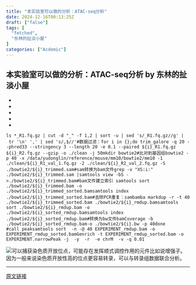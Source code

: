 ```yaml
---
title: "本实验室可以做的分析：ATAC-seq分析"
date: 2024-12-16T00:13:25Z
draft: ["false"]
tags: [
  "fetched",
  "东林的扯淡小屋"
]
categories: ["Acdemic"]
---
```

本实验室可以做的分析：ATAC-seq分析 by 东林的扯淡小屋
------
<div><section><section><ul><li><li><li><li><li></ul><pre data-lang="bash"><code><span leaf=""><span>ls</span><span> *_R1.fq.gz | </span><span>cut</span><span> -d </span><span>"_"</span><span> -f 1,2 | </span><span>sort</span><span> -u | sed </span><span>'s/_R1.fq.gz//g'</span><span> | </span><span>tr</span><span> </span><span>'\n'</span><span> </span><span>','</span><span> | sed </span><span>'s/,$//'</span></span></code><code><span leaf=""><span>#数据过滤：</span></span></code><code><span leaf=""><span>for i in {};</span></span></code><code><span leaf=""><span>do </span></span></code><code><span leaf=""><span>trim_galore -q 20 --phred33 --stringency 3 --length 20 -e 0.1 --paired ${i}_R1.fq.gz ${i}_R2.fq.gz --gzip -o ./clean -j 50</span></span></code><code><span leaf=""><span>mkdir bowtie2</span></span></code><code><span leaf=""><span>#比对到基因组</span></span></code><code><span leaf=""><span>bowtie2 -p 40 -x /data/yudonglin/reference/mouse/mm10/bowtie2/mm10 -1 ./clean/${i}_R1_val_1.fq.gz -2 ./clean/${i}_R2_val_2.fq.gz -S ./bowtie2/${i}_trimmed.sam</span></span></code><code><span leaf=""><span>#sam转换为bam文件</span></span></code><code><span leaf=""><span>grep -v "XS:i:" ./bowtie2/${i}_trimmed.sam |samtools view -bS - &gt;./bowtie2/${i}_trimmed.bam</span></span></code><code><span leaf=""><span>#bam文件建立索引 </span></span></code><code><span leaf=""><span>samtools sort ./bowtie2/${i}_trimmed.bam -o ./bowtie2/${i}_trimmed_sorted.bam</span></span></code><code><span leaf=""><span>samtools index ./bowtie2/${i}_trimmed_sorted.bam</span></span></code><code><span leaf=""><span>#去除PCR重复：</span></span></code><code><span leaf=""><span>sambamba markdup -r -t 40 ./bowtie2/${i}_trimmed_sorted.bam ./bowtie2/${i}_rmdup.bam</span></span></code><code><span leaf=""><span>samtools sort ./bowtie2/${i}_rmdup.bam -o ./bowtie2/${i}_sorted_rmdup.bam</span></span></code><code><span leaf=""><span>samtools index ./bowtie2/${i}_sorted_rmdup.bam</span></span></code><code><span leaf=""><span>#转换为bw文件</span></span></code><code><span leaf=""><span>bamCoverage -b ./bowtie2/${i}_sorted_rmdup.bam-o ./bowtie2/${i}.bw -p 40</span></span></code><code><span leaf=""><span>done</span></span></code><code><span leaf=""><br></span></code><code><span leaf=""><span>#call peak</span></span></code><code><span leaf=""><span>samtools sort  -n -@ 40 EXPERIMENT_rmdup.bam -o EXPERIMENT_rmdup_sorted.bam</span></span></code><code><span leaf=""><span>Genrich -t EXPERIMENT_rmdup_sorted.bam -o EXPERIMENT.narrowPeak -j  -y  -r  -e chrM  -v -q 0.01</span></span></code></pre></section></section><section nodeleaf=""><img data-imgfileid="100027918" data-s="300,640" data-type="png" type="block" data-ratio="0.21574074074074073" data-w="1080" data-src="https://mmbiz.qpic.cn/mmbiz_png/kZ1wdgAscBr5BkQDPax7Sjjf9ibhhNZlOhMf03x3HgU6PYicBaQY4hNJKsMFGk0KaFWczfQc7hlWy6ULHN76v9Hw/640?wx_fmt=png&amp;from=appmsg" src="https://mmbiz.qpic.cn/mmbiz_png/kZ1wdgAscBr5BkQDPax7Sjjf9ibhhNZlOhMf03x3HgU6PYicBaQY4hNJKsMFGk0KaFWczfQc7hlWy6ULHN76v9Hw/640?wx_fmt=png&amp;from=appmsg">可以捕获染色质开放位点，可能存在发挥顺式调控作用的元件比如说增强子。因为一般来说染色质开放性高的位点更容易转录，可以与转录组数据联合分析。</section><p><mp-style-type data-value="3"></mp-style-type></p></div>  
<hr>
<a href="https://mp.weixin.qq.com/s/vvglnJ-WQMXszY77a_mODA",target="_blank" rel="noopener noreferrer">原文链接</a>
